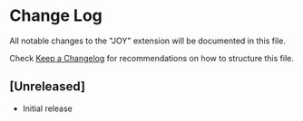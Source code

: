 # Change Log

All notable changes to the "JOY" extension will be documented in this file.

Check [Keep a Changelog](http://keepachangelog.com/) for recommendations on how to structure this file.

## [Unreleased]

- Initial release